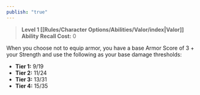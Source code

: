 ```yaml
---
publish: "true"
---
```

> **Level 1 [[Rules/Character Options/Abilities/Valor/index|Valor]] Ability**
> **Recall Cost:** 0

When you choose not to equip armor, you have a base Armor Score of 3 + your Strength and use the following as your base damage thresholds:

- **Tier 1:** 9/19
- **Tier 2:** 11/24
- **Tier 3:** 13/31
- **Tier 4:** 15/35
